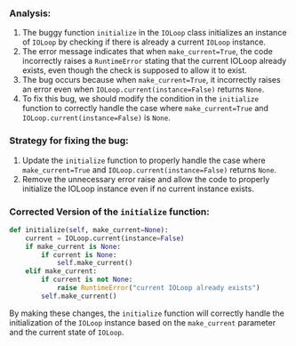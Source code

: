 ### Analysis:
1. The buggy function `initialize` in the `IOLoop` class initializes an instance of `IOLoop` by checking if there is already a current `IOLoop` instance.
2. The error message indicates that when `make_current=True`, the code incorrectly raises a `RuntimeError` stating that the current IOLoop already exists, even though the check is supposed to allow it to exist.
3. The bug occurs because when `make_current=True`, it incorrectly raises an error even when `IOLoop.current(instance=False)` returns `None`.
4. To fix this bug, we should modify the condition in the `initialize` function to correctly handle the case where `make_current=True` and `IOLoop.current(instance=False)` is `None`.

### Strategy for fixing the bug:
1. Update the `initialize` function to properly handle the case where `make_current=True` and `IOLoop.current(instance=False)` returns `None`.
2. Remove the unnecessary error raise and allow the code to properly initialize the IOLoop instance even if no current instance exists.

### Corrected Version of the `initialize` function:
```python
def initialize(self, make_current=None):
    current = IOLoop.current(instance=False)
    if make_current is None:
        if current is None:
            self.make_current()
    elif make_current:
        if current is not None:
            raise RuntimeError("current IOLoop already exists")
        self.make_current()
```

By making these changes, the `initialize` function will correctly handle the initialization of the `IOLoop` instance based on the `make_current` parameter and the current state of `IOLoop`.